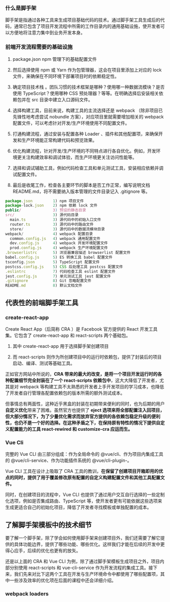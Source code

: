 ### 什么是脚手架

脚手架是指通过各种工具来生成项目基础代码的技术。通过脚手架工具生成后的代码，通常已包含了项目开发流程中所需的工作目录内的通用基础设施，使开发者可以方便地将注意力集中到业务开发本身。

### 前端开发流程需要的基础设施

1. package.json npm 管理下的基础配置文件
2. 然后选择使用 npm 或 Yarn 作为包管理器，这会在项目里添加上对应的 lock 文件，来确保在不同环境下部署项目时的依赖稳定性。
3. 确定项目技术栈 。团队习惯的技术框架是哪种？使用哪一种数据流模块？是否使用 TypeScript？使用哪种 CSS 预处理器？等等。在明确选择后安装相关依赖包并在 src 目录中建立入口源码文件。
4. 选择构建工具，目前来说，构建工具的主流选择还是 webpack （除非项目已先锋性地考虑尝试 nobundle 方案），对应项目里就需要增加相关的 webpack 配置文件，可以考虑针对开发/生产环境使用不同配置文件。

5. 打通构建流程，通过安装与配置各种 Loader 、插件和其他配置项，来确保开发和生产环境能正常构建代码和预览效果。

6. 优化构建流程，针对开发/生产环境的不同特点进行各自优化。例如，开发环境更关注构建效率和调试体验，而生产环境更关注访问性能等。

7. 选择和调试辅助工具，例如代码检查工具和单元测试工具，安装相应依赖并调试配置文件。

8. 最后是收尾工作，检查各主要环节的脚本是否工作正常，编写说明文档 README.md，将不需要纳入版本管理的文件目录记入 .gitignore 等。

```js
package.json         1) npm 项目文件
package-lock.json    2) npm 依赖 lock 文件
public/              3) 预设的静态目录
src/                 3) 源代码目录
  main.ts            3) 源代码中的初始入口文件
  router.ts          3) 源代码中的路由文件
  store/             3) 源代码中的数据流模块目录
webpack/             4) webpack 配置目录
  common.config.js   4) webpack 通用配置文件
  dev.config.js      4) webpack 开发环境配置文件
  prod.config.js     4) webpack 生产环境配置文件
.browserlistrc       5) 浏览器兼容描述 browserlist 配置文件
babel.config.js      5) ES 转换工具 babel 配置文件
tsconfig.json        5) TypeScript 配置文件
postcss.config.js    5) CSS 后处理工具 postcss 配置文件
.eslintrc            7) 代码检查工具 eslint 配置文件
jest.config.js       7) 单元测试工具 jest 配置文件
.gitignore           8) Git 忽略配置文件
README.md            8) 默认文档文件
```

## 代表性的前端脚手架工具

### create-react-app

Create React App（后简称 CRA ）是 Facebook 官方提供的 React 开发工具集。它包含了 create-react-app 和 react-scripts 两个基础包。

1. 其中 create-react-app 用于选择脚手架创建项目

2. 而 react-scripts 则作为所创建项目中的运行时依赖包，提供了封装后的项目启动、编译、测试等基础工具。

正如官方网站中所说的，**CRA 带来的最大的改变，是将一个项目开发运行时的各种配置细节完全封装在了一个 react-scripts 依赖包中**，这大大降低了开发者，尤其是对 webpack 等构建工具不太熟悉的开发者上手开发项目的学习成本，也降低了开发者自行管理各配置依赖包的版本所需的额外测试成本。

但事情总有两面性，这种近乎黑盒的封装在初期带来便利的同时，也为后期的用户**自定义优化**带来了困难。虽然官方也提供了 **eject 选项来将全部配置注入回项目，但大部分情况下，为了少量优化需求而放弃官方提供的各依赖包稳定升级的便利性，也仍不是一个好的选择。在这种矛盾之下，在保持原有特性的情况下提供自定义配置能力的工具 react-rewired 和 customize-cra 应运而生。**

### Vue Cli

完整的 Vue CLI 由三部分组成：作为全局命令的 @vue/cli、作为项目内集成工具的 @vue/cli-service、作为功能插件系统的 @vue/cli-plugin-。

Vue CLI 工具在设计上吸取了 CRA 工具的教训，**在保留了创建项目开箱即用的优点的同时，提供了用于覆盖修改原有配置的自定义构建配置文件和其他工具配置文件。**

同时，在创建项目的流程中，Vue CLI 也提供了通过用户交互自行选择的一些定制化选项，例如是否集成路由、TypeScript 等，使开发者更有可能依据这些选项来生成更适合自己的初始化项目，降低了开发者寻找模板或单独配置的成本。

## 了解脚手架模板中的技术细节

要了解一个脚手架，除了学会如何使用脚手架来创建项目外，我们还需要了解它提供的具体功能边界，提供了哪些功能、哪些优化。这样我们才能在后续的开发中更得心应手，后续的优化也更有的放矢。

还是以上面的 CRA 和 Vue CLI 为例，除了通过脚手架模板生成项目之外，项目内部分别使用 react-scripts 和 vue-cli-service 作为开发流程的集成工具。接下来，我们先来对比下这两个工具在开发与生产环境命令中都使用了哪些配置项，其中一些涉及效率的优化项在后面的课程中还会详细介绍。

### webpack loaders
